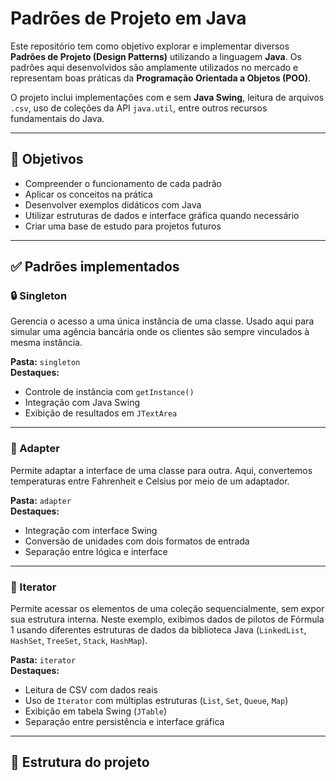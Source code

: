 # Padrões de Projeto em Java

Este repositório tem como objetivo explorar e implementar diversos **Padrões de Projeto (Design Patterns)** utilizando a linguagem **Java**. Os padrões aqui desenvolvidos são amplamente utilizados no mercado e representam boas práticas da **Programação Orientada a Objetos (POO)**.

O projeto inclui implementações com e sem **Java Swing**, leitura de arquivos `.csv`, uso de coleções da API `java.util`, entre outros recursos fundamentais do Java.

---

## 🎯 Objetivos

- Compreender o funcionamento de cada padrão
- Aplicar os conceitos na prática
- Desenvolver exemplos didáticos com Java
- Utilizar estruturas de dados e interface gráfica quando necessário
- Criar uma base de estudo para projetos futuros

---

## ✅ Padrões implementados

### 🔒 Singleton
Gerencia o acesso a uma única instância de uma classe. Usado aqui para simular uma agência bancária onde os clientes são sempre vinculados à mesma instância.

**Pasta:** `singleton`  
**Destaques:**
- Controle de instância com `getInstance()`
- Integração com Java Swing
- Exibição de resultados em `JTextArea`

---

### 🔌 Adapter
Permite adaptar a interface de uma classe para outra. Aqui, convertemos temperaturas entre Fahrenheit e Celsius por meio de um adaptador.

**Pasta:** `adapter`  
**Destaques:**
- Integração com interface Swing
- Conversão de unidades com dois formatos de entrada
- Separação entre lógica e interface

---

### 🔁 Iterator
Permite acessar os elementos de uma coleção sequencialmente, sem expor sua estrutura interna. Neste exemplo, exibimos dados de pilotos de Fórmula 1 usando diferentes estruturas de dados da biblioteca Java (`LinkedList`, `HashSet`, `TreeSet`, `Stack`, `HashMap`).

**Pasta:** `iterator`  
**Destaques:**
- Leitura de CSV com dados reais
- Uso de `Iterator` com múltiplas estruturas (`List`, `Set`, `Queue`, `Map`)
- Exibição em tabela Swing (`JTable`)
- Separação entre persistência e interface gráfica

---

## 📌 Estrutura do projeto

